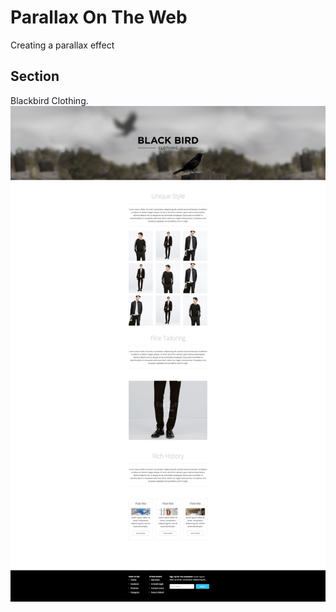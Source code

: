 # Parallax On The Web

Creating a parallax effect

## Section

Blackbird Clothing.
![Blackbird Clothing](images/screenshots/thumbnail.png "Blackbird Clothing Full Page View")

